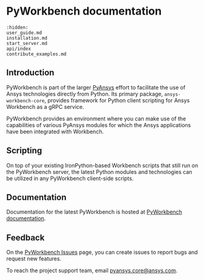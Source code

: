 PyWorkbench documentation
=========================

```{toctree}
:hidden:
user_guide.md
installation.md
start_server.md
api/index
contribute_examples.md
```

Introduction
------------
PyWorkbench is part of the larger [PyAnsys](https://docs.pyansys.com/)
effort to facilitate the use of Ansys technologies directly from Python.
Its primary package, ``ansys-workbench-core``, provides framework for Python client
scripting for Ansys Workbench as a gRPC service.

PyWorkbench provides an environment where you can make use of the capabilities
of various PyAnsys modules for which the Ansys applications have been
integrated with Workbench.

Scripting
---------
On top of your existing IronPython-based Workbench scripts that still run on the
PyWorkbench server, the latest Python modules and technologies can be utilized in
any PyWorkbench client-side scripts.

Documentation
-------------
Documentation for the latest PyWorkbench is hosted at [PyWorkbench documentation](https://workbench.docs.pyansys.com/).


Feedback
--------
On the [PyWorkbench Issues](https://github.com/ansys-internal/pyworkbench/issues) page,
you can create issues to report bugs and request new features.

To reach the project support team, email [pyansys.core@ansys.com](mailto:pyansys.core@ansys.com).
